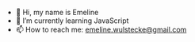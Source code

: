 - 👋 Hi, my name is Emeline
- 🌱 I’m currently learning JavaScript
- 📫 How to reach me: emeline.wulstecke@gmail.com
